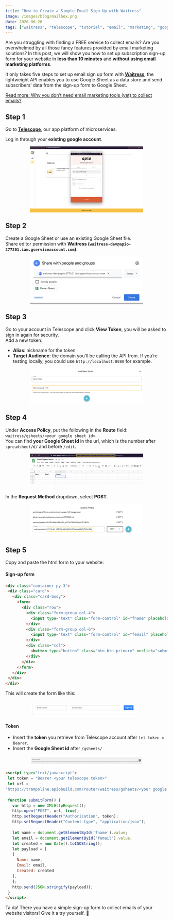 ```yaml
---
title: "How to Create a Simple Email Sign Up with Waitress"
image: /images/blog/mailbox.png
date: 2020-06-26
tags: ["waitress", "telescope", "tutorial", "email", "marketing", "google", "sheets", "website"]
---
```


Are you struggling with finding a FREE service to collect emails? Are you overwhelmed by all those fancy features provided by email marketing solutions? In this post, we will show you how to set up subscription sign-up form for your website in **less than 10 minutes** and **without using email marketing platforms**.

It only takes five steps to set up email sign up form with **[Waitress](https://telescope.apiobuild.com/app/waitress)**, the lightweight API enables you to use Google Sheet as a data store and send subscribers’ data from the sign-up form to Google Sheet.

[Read more: Why you don’t need email marketing tools (yet) to collect emails?](https://apiobuild.com/blog/collect-email-addresses-without-email-marketing-tools/)

## Step 1

Go to **[Telescope](https://telescope.apiobuild.com/)**, our app platform of microservices.

Log in through your **existing google account**.

<img src="/images/blog/login.png" class="post-img">

## Step 2

Create a Google Sheet or use an existing Google Sheet file.  
Share editor permission with **Waitress (`waitress-dev@apio-277201.iam.gserviceaccount.com`)**.

<img src="/images/blog/permission.png" class="post-img">

## Step 3

Go to your account in Telescope and click **View Token**, you will be asked to sign in again for security.  
Add a new token:

- **Alias**: nickname for the token
- **Target Audience**: the domain you’ll be calling the API from. If you’re testing locally, you could use `http://localhost:8080` for example.

<img src="/images/blog/addtoken.png" class="post-img">

## Step 4

Under **Access Policy**, put the following in the **Route** field: `waitress/gsheets/<your google sheet id>`.  
You can find **your Google Sheet id** in the url, which is the number after `spreadsheet/d/` and before `/edit`.

<img src="/images/blog/gsheetid.png" class="post-img"><br>

In the **Request Method** dropdown, select **POST**.

<img src="/images/blog/accesspolicy.png" class="post-img">

## Step 5

Copy and paste the html form to your website:

#### Sign-up form

```html
<div class="container py-3">
 <div class="card">
   <div class="card-body">
     <form>
       <div class="row">
         <div class="form-group col-4">
           <input type="text" class="form-control" id="fname" placeholder="Enter name"> 
         </div>
         <div class="form-group col-6">
           <input type="text" class="form-control" id="femail" placeholder="Enter email"> 
         </div>
         <div class="col">
           <button type="button" class="btn btn-primary" onclick="submitForm()">Sign Up</button>
         </div>
       </div>
     </form>
   </div>
 </div>
</div>
```

This will create the form like this:

<img src="/images/blog/signupform.png" class="post-img">

#### Token

- Insert the **token** you retrieve from Telescope account after `let token = Bearer`.
- Insert the **Google Sheet id** after `/gsheets/`

<img src="/images/blog/copytoken.png" class="post-img">

```html
<script type="text/javascript">
 let token = "Bearer <your telescope token>"
 let url =
"https://trampoline.apiobuild.com/router/waitress/gsheets/<your google sheet id>";
 
 function submitForm() {
   var http = new XMLHttpRequest();
   http.open("POST", url, true);
   http.setRequestHeader("Authorization", token);
   http.setRequestHeader("Content-type", "application/json");
 
   let name = document.getElementById('fname').value;
   let email = document.getElementById('femail').value;
   let created = new Date().toISOString();
   let payload = [
   {
     Name: name,
     Email: email,
     Created: created
   },
   ];
   http.send(JSON.stringify(payload));
 }
</script>
```

Ta da! There you have a simple sign-up form to collect emails of your website visitors! Give it a try yourself. 🎉

<style>
.post-img {
    display: block;
    margin-left: auto;
    margin-right: auto;
    max-width: 70%;
}
</style>
